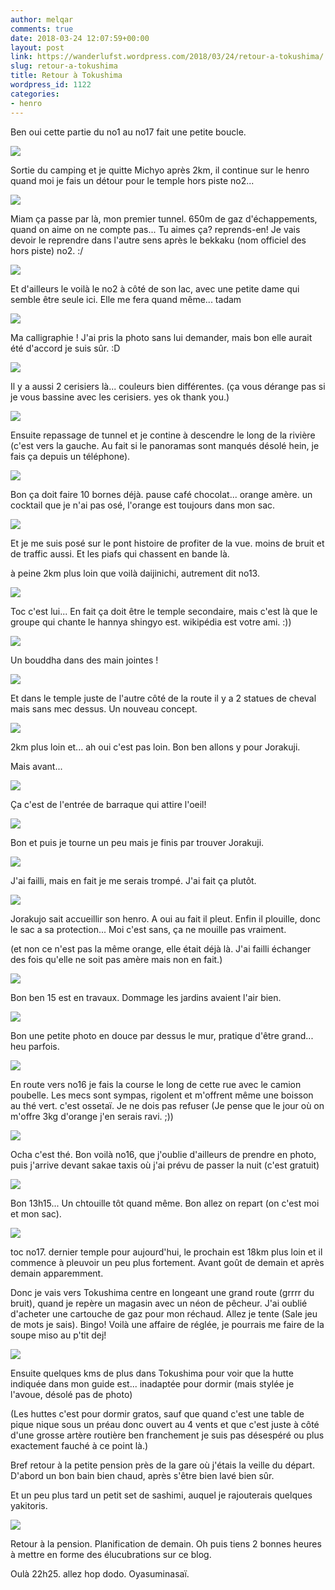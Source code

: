 ```yaml
---
author: melqar
comments: true
date: 2018-03-24 12:07:59+00:00
layout: post
link: https://wanderlufst.wordpress.com/2018/03/24/retour-a-tokushima/
slug: retour-a-tokushima
title: Retour à Tokushima
wordpress_id: 1122
categories:
- henro
---
```


Ben oui cette partie du no1 au no17 fait une petite boucle.

![](https://wanderlufst.files.wordpress.com/2018/03/img_20180319_0718081943728762.jpg)

Sortie du camping et je quitte Michyo après 2km, il continue sur le henro quand moi je fais un détour pour le temple hors piste no2...

![](https://wanderlufst.files.wordpress.com/2018/03/img_20180319_082415-2089363501.jpg)

Miam ça passe par là, mon premier tunnel. 650m de gaz d'échappements, quand on aime on ne compte pas... Tu aimes ça? reprends-en! Je vais devoir le reprendre dans l'autre sens après le bekkaku (nom officiel des hors piste) no2. :/

![](https://wanderlufst.files.wordpress.com/2018/03/img_20180319_085834-247540623.jpg)

Et d'ailleurs le voilà le no2 à côté de son lac, avec une petite dame qui semble être seule ici. Elle me fera quand même... tadam

![](https://wanderlufst.files.wordpress.com/2018/03/img_20180319_085019835753292.jpg)

Ma calligraphie ! J'ai pris la photo sans lui demander, mais bon elle aurait été d'accord je suis sûr. :D

![](https://wanderlufst.files.wordpress.com/2018/03/img_20180319_0846561280524827.jpg)

Il y a aussi 2 cerisiers là... couleurs bien différentes. (ça vous dérange pas si je vous bassine avec les cerisiers. yes ok thank you.)

![](https://wanderlufst.files.wordpress.com/2018/03/img_20180319_092349-722981137.jpg)

Ensuite repassage de tunnel et je contine à descendre le long de la rivière (c'est vers la gauche. Au fait si le panoramas sont manqués désolé hein, je fais ça depuis un téléphone).

![](https://wanderlufst.files.wordpress.com/2018/03/img_20180319_103632-1206660606.jpg)

Bon ça doit faire 10 bornes déjà. pause café chocolat... orange amère. un cocktail que je n'ai pas osé, l'orange est toujours dans mon sac.

![](https://wanderlufst.files.wordpress.com/2018/03/img_20180319_1034051681999857.jpg)

Et je me suis posé sur le pont histoire de profiter de la vue. moins de bruit et de traffic aussi. Et les piafs qui chassent en bande là.

à peine 2km plus loin que voilà daijinichi, autrement dit no13.

![](https://wanderlufst.files.wordpress.com/2018/03/img_20180319_105905178766723.jpg)

Toc c'est lui... En fait ça doit être le temple secondaire, mais c'est là que le groupe qui chante le hannya shingyo est. wikipédia est votre ami. :))

![](https://wanderlufst.files.wordpress.com/2018/03/img_20180319_105939-1310414710.jpg)

Un bouddha dans des main jointes !

![](https://wanderlufst.files.wordpress.com/2018/03/img_20180319_110434203315688.jpg)

Et dans le temple juste de l'autre côté de la route il y a 2 statues de cheval mais sans mec dessus. Un nouveau concept.

![](https://wanderlufst.files.wordpress.com/2018/03/img_20180319_1122231802866302.jpg)

2km plus loin et... ah oui c'est pas loin. Bon ben allons y pour Jorakuji.

Mais avant...

![](https://wanderlufst.files.wordpress.com/2018/03/img_20180319_112912-2040576226.jpg)

Ça c'est de l'entrée de barraque qui attire l'oeil!

![](https://wanderlufst.files.wordpress.com/2018/03/img_20180319_112839356151441.jpg)

Bon et puis je tourne un peu mais je finis par trouver Jorakuji.

![](https://wanderlufst.files.wordpress.com/2018/03/img_20180319_114509-587368235.jpg)

J'ai failli, mais en fait je me serais trompé. J'ai fait ça plutôt.

![](https://wanderlufst.files.wordpress.com/2018/03/img_20180319_115424-2022467488.jpg)

Jorakujo sait accueillir son henro. A oui au fait il pleut. Enfin il plouille, donc le sac a sa protection... Moi c'est sans, ça ne mouille pas vraiment.

(et non ce n'est pas la même orange, elle était déjà là. J'ai failli échanger des fois qu'elle ne soit pas amère mais non en fait.)

![](https://wanderlufst.files.wordpress.com/2018/03/img_20180319_123325-979597734.jpg)

Bon ben 15 est en travaux. Dommage les jardins avaient l'air bien.

![](https://wanderlufst.files.wordpress.com/2018/03/img_20180319_123447593413965.jpg)

Bon une petite photo en douce par dessus le mur, pratique d'être grand... heu parfois.

![](https://wanderlufst.files.wordpress.com/2018/03/img_20180319_124908-1633609052.jpg)

En route vers no16 je fais la course le long de cette rue avec le camion poubelle. Les mecs sont sympas, rigolent et m'offrent même une boisson au thé vert. c'est ossetaï. Je ne dois pas refuser (Je pense que le jour où on m'offre 3kg d'orange j'en serais ravi. ;))

![](https://wanderlufst.files.wordpress.com/2018/03/img_20180319_124928990056290.jpg)

Ocha c'est thé. Bon voilà no16, que j'oublie d'ailleurs de prendre en photo, puis j'arrive devant sakae taxis où j'ai prévu de passer la nuit (c'est gratuit)

![](https://wanderlufst.files.wordpress.com/2018/03/img_20180319_131620-62009498.jpg)

Bon 13h15... Un chtouille tôt quand même. Bon allez on repart (on c'est moi et mon sac).

![](https://wanderlufst.files.wordpress.com/2018/03/img_20180319_135050-305661649.jpg)

toc no17. dernier temple pour aujourd'hui, le prochain est 18km plus loin et il commence à pleuvoir un peu plus fortement. Avant goût de demain et après demain apparemment.

Donc je vais vers Tokushima centre en longeant une grand route (grrrr du bruit), quand je repère un magasin avec un néon de pêcheur. J'ai oublié d'acheter une cartouche de gaz pour mon réchaud. Allez je tente (Sale jeu de mots je sais). Bingo! Voilà une affaire de réglée, je pourrais me faire de la soupe miso au p'tit dej!

![](https://wanderlufst.files.wordpress.com/2018/03/img_20180319_150619-1321688943.jpg)

Ensuite quelques kms de plus dans Tokushima pour voir que la hutte indiquée dans mon guide est... inadaptée pour dormir (mais stylée je l'avoue, désolé pas de photo)

(Les huttes c'est pour dormir gratos, sauf que quand c'est une table de pique nique sous un préau donc ouvert au 4 vents et que c'est juste à côté d'une grosse artère routière ben franchement je suis pas désespéré ou plus exactement fauché à ce point là.)

Bref retour à la petite pension près de la gare où j'étais la veille du départ. D'abord un bon bain bien chaud, après s'être bien lavé bien sûr.

Et un peu plus tard un petit set de sashimi, auquel je rajouterais quelques yakitoris.

![](https://wanderlufst.files.wordpress.com/2018/03/img_20180319_193537736345300.jpg)

Retour à la pension. Planification de demain. Oh puis tiens 2 bonnes heures à mettre en forme des élucubrations sur ce blog.

Oulà 22h25. allez hop dodo. Oyasuminasaï.
